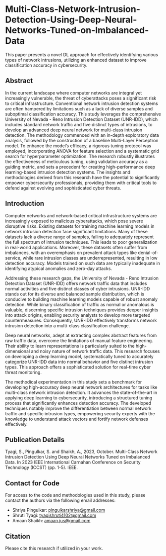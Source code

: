 # Multi-Class-Network-Intrusion-Detection-Using-Deep-Neural-Networks-Tuned-on-Imbalanced-Data
This paper presents a novel DL approach for effectively identifying various types of network intrusions, utilizing an enhanced dataset to improve classification accuracy in cybersecurity.

## Abstract
In the current landscape where computer networks are integral yet increasingly vulnerable, the threat of cyberattacks poses a significant risk to critical infrastructure. Conventional network intrusion detection systems are often hampered by limitations such as a lack of diverse samples and suboptimal classification accuracy. This study leverages the comprehensive University of Nevada - Reno Intrusion Detection Dataset (UNR-IDD), which includes standard network traffic and five distinct types of intrusions, to develop an advanced deep neural network for multi-class intrusion detection. The methodology commenced with an in-depth exploratory data analysis, followed by the construction of a baseline Multi-Layer Perceptron model. To enhance the model’s efficacy, a rigorous tuning protocol was employed, incorporating ANOVA for feature selection and a systematic grid search for hyperparameter optimization. The research robustly illustrates the effectiveness of meticulous tuning, using validation accuracy as a guiding metric, and sets a precedent for creating high-performance deep learning-based intrusion detection systems. The insights and methodologies derived from this research have the potential to significantly empower cybersecurity professionals, providing them with critical tools to defend against evolving and sophisticated cyber threats.

## Introduction
Computer networks and network-based critical infrastructure systems are increasingly exposed to malicious cyberattacks, which pose severe disruptive risks. Existing datasets for training machine learning models in network intrusion detection face significant limitations. Many of these datasets lack a diverse range of samples, failing to adequately represent the full spectrum of intrusion techniques. This leads to poor generalization in real-world applications. Moreover, these datasets often suffer from imbalances, with an overemphasis on prevalent attack types like denial-of-service, while rare intrusion classes are underrepresented, resulting in low detection accuracy. Models trained on such data are typically inadequate in identifying atypical anomalies and zero-day attacks.

Addressing these research gaps, the University of Nevada - Reno Intrusion Detection Dataset (UNR-IDD) offers network traffic data that includes normal activities and five distinct classes of cyber intrusions. UNR-IDD stands out for its diverse and balanced sample distribution, which is conducive to building machine learning models capable of robust anomaly detection. While binary classification of traffic as normal or anomalous is valuable, discerning specific intrusion techniques provides deeper insights into attack origins, enabling security analysts to develop more targeted countermeasures. Consequently, UNR-IDD effectively transforms network intrusion detection into a multi-class classification challenge.

Deep neural networks, adept at extracting complex abstract features from raw traffic data, overcome the limitations of manual feature engineering. Their ability to learn representations is particularly suited to the high-dimensional and noisy nature of network traffic data. This research focuses on developing a deep learning model, systematically tuned to accurately categorize UNR-IDD data into normal behavior and five distinct intrusion types. This approach offers a sophisticated solution for real-time cyber threat monitoring.

The methodical experimentation in this study sets a benchmark for developing high-accuracy deep neural network architectures for tasks like multi-class network intrusion detection. It advances the state-of-the-art in applying deep learning to cybersecurity, introducing a structured tuning process that significantly enhances detection accuracy. The developed techniques notably improve the differentiation between normal network traffic and specific intrusion types, empowering security experts with the knowledge to understand attack vectors and fortify network defenses effectively.

## Publication Details
Tyagi, S., Pingulkar, S. and Shaikh, A., 2023, October. Multi-Class Network Intrusion Detection Using Deep Neural Networks Tuned on Imbalanced Data. In 2023 IEEE International Carnahan Conference on Security Technology (ICCST) (pp. 1-5). IEEE.

## Contact for Code
For access to the code and methodologies used in this study, please contact the authors via the following email addresses:
- Shriya Pingulkar: pingulkarshriya@gmail.com
- Shruti Tyagi: tyagishruti4102@gmail.com
- Amaan Shaikh: amaan.jus@gmail.com

## Citation
Please cite this research if utilized in your work.

